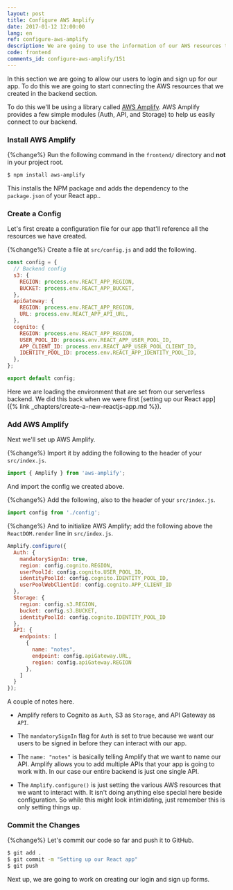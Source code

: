 ```yaml
---
layout: post
title: Configure AWS Amplify
date: 2017-01-12 12:00:00
lang: en
ref: configure-aws-amplify
description: We are going to use the information of our AWS resources to configure AWS Amplify in our React app. We'll call the Amplify.configure() method when our app first loads.
code: frontend
comments_id: configure-aws-amplify/151
---
```


In this section we are going to allow our users to login and sign up for our app. To do this we are going to start connecting the AWS resources that we created in the backend section.

To do this we'll be using a library called [AWS Amplify](https://github.com/aws/aws-amplify). AWS Amplify provides a few simple modules (Auth, API, and Storage) to help us easily connect to our backend.

### Install AWS Amplify

{%change%} Run the following command in the `frontend/` directory and **not** in your project root.

``` bash
$ npm install aws-amplify
```

This installs the NPM package and adds the dependency to the `package.json` of your React app..

### Create a Config

Let's first create a configuration file for our app that'll reference all the resources we have created.

{%change%} Create a file at `src/config.js` and add the following.

``` js
const config = {
  // Backend config
  s3: {
    REGION: process.env.REACT_APP_REGION,
    BUCKET: process.env.REACT_APP_BUCKET,
  },
  apiGateway: {
    REGION: process.env.REACT_APP_REGION,
    URL: process.env.REACT_APP_API_URL,
  },
  cognito: {
    REGION: process.env.REACT_APP_REGION,
    USER_POOL_ID: process.env.REACT_APP_USER_POOL_ID,
    APP_CLIENT_ID: process.env.REACT_APP_USER_POOL_CLIENT_ID,
    IDENTITY_POOL_ID: process.env.REACT_APP_IDENTITY_POOL_ID,
  },
};

export default config;
```

Here we are loading the environment that are set from our serverless backend. We did this back when we were first [setting up our React app]({% link _chapters/create-a-new-reactjs-app.md %}).

### Add AWS Amplify

Next we'll set up AWS Amplify.

{%change%} Import it by adding the following to the header of your `src/index.js`.

``` js
import { Amplify } from 'aws-amplify';
```

And import the config we created above. 

{%change%} Add the following, also to the header of your `src/index.js`.

``` js
import config from './config';
```

{%change%} And to initialize AWS Amplify; add the following above the `ReactDOM.render` line in `src/index.js`.

``` js
Amplify.configure({
  Auth: {
    mandatorySignIn: true,
    region: config.cognito.REGION,
    userPoolId: config.cognito.USER_POOL_ID,
    identityPoolId: config.cognito.IDENTITY_POOL_ID,
    userPoolWebClientId: config.cognito.APP_CLIENT_ID
  },
  Storage: {
    region: config.s3.REGION,
    bucket: config.s3.BUCKET,
    identityPoolId: config.cognito.IDENTITY_POOL_ID
  },
  API: {
    endpoints: [
      {
        name: "notes",
        endpoint: config.apiGateway.URL,
        region: config.apiGateway.REGION
      },
    ]
  }
});
```

A couple of notes here.

- Amplify refers to Cognito as `Auth`, S3 as `Storage`, and API Gateway as `API`.

- The `mandatorySignIn` flag for `Auth` is set to true because we want our users to be signed in before they can interact with our app.

- The `name: "notes"` is basically telling Amplify that we want to name our API. Amplify allows you to add multiple APIs that your app is going to work with. In our case our entire backend is just one single API.

- The `Amplify.configure()` is just setting the various AWS resources that we want to interact with. It isn't doing anything else special here beside configuration. So while this might look intimidating, just remember this is only setting things up. 

### Commit the Changes

{%change%} Let's commit our code so far and push it to GitHub.

``` bash
$ git add .
$ git commit -m "Setting up our React app"
$ git push
```

Next up, we are going to work on creating our login and sign up forms.
